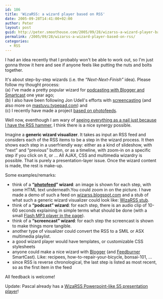 ```yaml
---
id: 186
title: 'WizaRSS: a wizard player based on RSS'
date: 2005-09-28T14:41:00+02:00
author: Peter
layout: post
guid: http://peter.smoothouse.com/2005/09/28/wizarss-a-wizard-player-based-on-rss/
permalink: /2005/09/28/wizarss-a-wizard-player-based-on-rss/
categories:
  - RSS
---
```

I had an idea recently that I probably won't be able to work out, so I'm just gonna throw it here and see if anyone feels like putting the nuts and bolts together.

It's about step-by-step wizards (i.e. the _&#8220;Next-Next-Finish&#8221;_ idea). Please follow my thought process:  
(a) I've made a pretty popular wizard for [podcasting with Blogger and Smartcast](/blog/2004/10/how-to-podcast-with-blogger-and.html) one year ago;  
(b) I also have been following Jon Udell's efforts with [screencasting](http://weblog.infoworld.com/udell/2005/06/17.html) (and also more on [mastuvu.typepad.com](http://mastuvu.typepad.com/monuments/2005/09/screencast_scre.html)) and  
(c) I recently have made a project [based on photofeeds](http://photofeed.forret.com).

Well now, eventhough I am wary of [seeing everything as a nail just because I have the RSS hammer](/blog/2005/09/rss-is-hammer.html), I think there is a nice synergy possible.

Imagine a **generic wizard visualizer**. It takes as input an RSS feed and considers each of the RSS items to be a step in the wizard process. It then shows each step in a userfriendly way: either as a kind of slideshow, with &#8220;next&#8221; and &#8220;previous&#8221; button, or as a timeline, with zoom-in on a specific step if you click on it, or &#8230; All AJAX, CSS and multimedia wizardry is possible. That is purely a presentation-layer issue. Once the wizard content is made, the rest is make-up.

Some examples/remarks:

  * think of a **&#8220;[photofeed](http://photofeed.forret.com)&#8221; wizard**: an image is shown for each step, with some HTML text underneath.You could zoom in on the picture. I have made a demo of such a feed on [wizarss.blogspot.com](http://wizarss.blogspot.com/) and a stub of what such a generic wizard visualizer could look like: [WizaRSS stub](http://photofeed.forret.com/photofeed/wizarss_stub.php).
  * think of a **&#8220;podcast&#8221; wizard**: for each step, there is an audio clip of 10-60 seconds explaining in simple terms what should be done (with a small [Flash MP3 player in the page](/blog/2005/01/playing-mp3-with-embedded-flash-player.html)).
  * think of a **&#8220;screencast&#8221; wizard**: for each step the screencast is shown to make things more tangible.
  * another type of visualizer could convert the RSS to a SMIL or ASX multimedia playlist.
  * a good wizard player would have templates, or customizable CSS stylesheets
  * anyone could make a nice wizard with [Blogger](http://www.blogger.com) (and [Feedburner](http://www.feedburner.com) SmartCast). Like: recipees, how-to-repair-your-bicycle, bonsai-101, &#8230;
  * since RSS is reverse chronological, the last step is listed as most recent, so as the first item in the feed

All feedback is welcome!

Update: Pascal already has a [WizaRSS Powerpoint-like S5 presentation player](http://pascal.vanhecke.info/2005/09/28/visualising-rss-playing-with-wizarss-and-s5)!